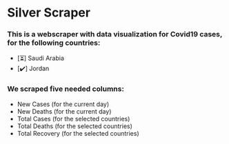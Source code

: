# Silver Scraper
### This is a webscraper with data visualization for Covid19 cases, for the following countries:
- [⏳] Saudi Arabia
- [✔️] Jordan

### We scraped five needed columns:
- New Cases (for the current day)
- New Deaths (for the current day)
- Total Cases (for the selected countries)
- Total Deaths (for the selected countries)
- Total Recovery (for the selected countries)

